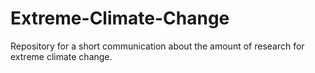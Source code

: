 # Extreme-Climate-Change
Repository for a short communication about the amount of research for extreme climate change. 
